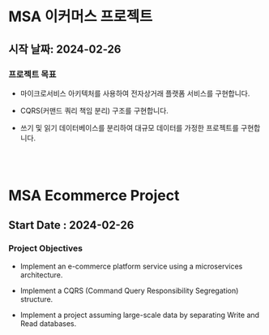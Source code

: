 # MSA 이커머스 프로젝트

## 시작 날짜: 2024-02-26

### 프로젝트 목표
 - 마이크로서비스 아키텍처를 사용하여 전자상거래 플랫폼 서비스를 구현합니다.
   
 - CQRS(커맨드 쿼리 책임 분리) 구조를 구현합니다.
   
 - 쓰기 및 읽기 데이터베이스를 분리하여 대규모 데이터를 가정한 프로젝트를 구현합니다.

<br>
<br>

# MSA Ecommerce Project

## Start Date : 2024-02-26

### Project Objectives
 - Implement an e-commerce platform service using a microservices architecture.
   
 - Implement a CQRS (Command Query Responsibility Segregation) structure.
   
 - Implement a project assuming large-scale data by separating Write and Read databases.
